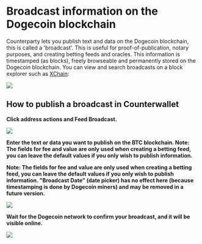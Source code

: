 # Broadcast information on the Dogecoin blockchain

Counterparty lets you publish text and data on the Dogecoin blockchain, this is called a 'broadcast'. This is useful for proof-of-publication, notary purposes, and creating betting feeds and oracles. This information is timestamped (as blocks), freely browseable and permanently stored on the Dogecoin blockchain. You can view and search broadcasts on a block explorer such as [XChain](https://xchain.io/broadcasts):

![](../../_images/broadcast1.png)

## How to publish a broadcast in Counterwallet

**Click address actions and Feed Broadcast.**

![](../../_images/broadcast2.png)

**Enter the text or data you want to publish on the BTC blockchain. Note: The fields for fee and value are only used when creating a betting feed, you can leave the default values if you only wish to publish information.**

**Note: The fields for fee and value are only used when creating a betting feed, you can leave the default values if you only wish to publish information. "Broadcast Date" (date picker) has no effect here (because timestamping is done by Dogecoin miners) and may be removed in a future version.**

![](../../_images/broadcast3.png)

**Wait for the Dogecoin network to confirm your broadcast, and it will be visible online.**

![](../../_images/broadcast4.png)
